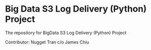 # Big Data S3 Log Delivery (Python) Project
The repository for BigData S3 Log Delivery (Python) Project

Contributor: Nugget Tran c/o James Chiu
